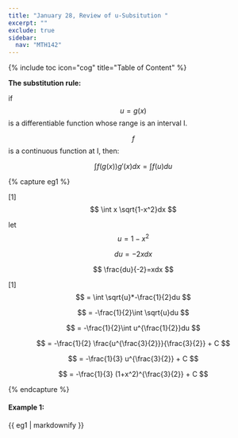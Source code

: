 ```yaml
---
title: "January 28, Review of u-Subsitution "
excerpt: ""
exclude: true
sidebar:
  nav: "MTH142"
---
```

{% include toc icon="cog" title="Table of Content" %}


**The substitution rule:**

if $$ u = g(x) $$ is a differentiable function whose range is an interval I.

$$ f $$ is a continuous function at I, then:

$$ \int f(g(x))g'(x)dx = \int f(u)du $$



{% capture eg1 %}

[1] $$ \int x \sqrt{1-x^2}dx $$

let $$ u=1-x^2 $$

$$ du=-2xdx $$

$$ \frac{du}{-2}=xdx $$

[1] $$ = \int \sqrt{u}*-\frac{1}{2}du $$

$$ = -\frac{1}{2}\int \sqrt{u}du $$

$$ = -\frac{1}{2}\int u^{\frac{1}{2}}du $$

$$ = -\frac{1}{2} \frac{u^{\frac{3}{2}}}{\frac{3}{2}} + C $$

$$ = -\frac{1}{3} u^{\frac{3}{2}} + C $$

$$ = -\frac{1}{3} (1+x^2)^{\frac{3}{2}} + C $$

{% endcapture %}


<div class="notice--success">
  <h4>Example 1:</h4>
  {{ eg1 | markdownify }}
</div>